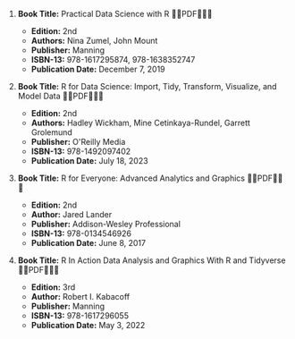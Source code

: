 1. **Book Title:** Practical Data Science with R 🚨🚨PDF🚨🚨🚨
   - **Edition:** 2nd
   - **Authors:** Nina Zumel, John Mount
   - **Publisher:** Manning
   - **ISBN-13:** 978-1617295874, 978-1638352747
   - **Publication Date:** December 7, 2019

2. **Book Title:** R for Data Science: Import, Tidy, Transform, Visualize, and Model Data 🚨🚨PDF🚨🚨🚨
   - **Edition:** 2nd
   - **Authors:** Hadley Wickham, Mine Cetinkaya-Rundel, Garrett Grolemund
   - **Publisher:** O'Reilly Media
   - **ISBN-13:** 978-1492097402
   - **Publication Date:** July 18, 2023

3. **Book Title:** R for Everyone: Advanced Analytics and Graphics 🚨🚨PDF🚨🚨🚨
   - **Edition:** 2nd
   - **Author:** Jared Lander
   - **Publisher:** Addison-Wesley Professional
   - **ISBN-13:** 978-0134546926
   - **Publication Date:** June 8, 2017

4. **Book Title:** R In Action Data Analysis and Graphics With R and Tidyverse 🚨🚨PDF🚨🚨🚨
   - **Edition:** 3rd
   - **Author:** Robert I. Kabacoff
   - **Publisher:** Manning
   - **ISBN-13:** 978-1617296055
   - **Publication Date:** May 3, 2022
